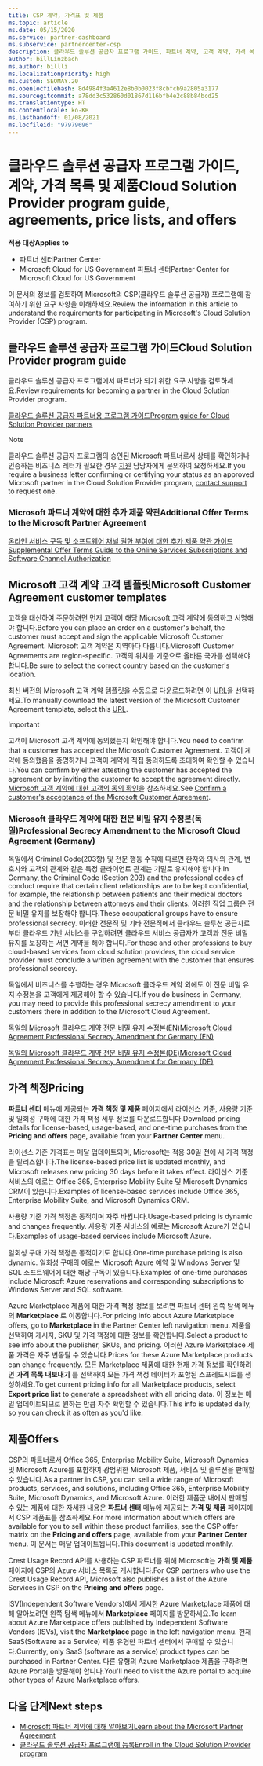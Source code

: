 ```yaml
---
title: CSP 계약, 가격표 및 제품
ms.topic: article
ms.date: 05/15/2020
ms.service: partner-dashboard
ms.subservice: partnercenter-csp
description: 클라우드 솔루션 공급자 프로그램 가이드, 파트너 계약, 고객 계약, 가격 목록 및 제품 링크에 대한 링크를 찾습니다.
author: billLinzbach
ms.author: billli
ms.localizationpriority: high
ms.custom: SEOMAY.20
ms.openlocfilehash: 8d4984f3a4612e8b0b0023f8cbfcb9a2805a3177
ms.sourcegitcommit: a78dd3c532860d01867d116bfb4e2c88b84bcd25
ms.translationtype: HT
ms.contentlocale: ko-KR
ms.lasthandoff: 01/08/2021
ms.locfileid: "97979696"
---
```

# <a name="cloud-solution-provider-program-guide-agreements-price-lists-and-offers"></a><span data-ttu-id="8c78f-103">클라우드 솔루션 공급자 프로그램 가이드, 계약, 가격 목록 및 제품</span><span class="sxs-lookup"><span data-stu-id="8c78f-103">Cloud Solution Provider program guide, agreements, price lists, and offers</span></span>

<span data-ttu-id="8c78f-104">**적용 대상**</span><span class="sxs-lookup"><span data-stu-id="8c78f-104">**Applies to**</span></span>

- <span data-ttu-id="8c78f-105">파트너 센터</span><span class="sxs-lookup"><span data-stu-id="8c78f-105">Partner Center</span></span>
- <span data-ttu-id="8c78f-106">Microsoft Cloud for US Government 파트너 센터</span><span class="sxs-lookup"><span data-stu-id="8c78f-106">Partner Center for Microsoft Cloud for US Government</span></span>


<span data-ttu-id="8c78f-107">이 문서의 정보를 검토하여 Microsoft의 CSP(클라우드 솔루션 공급자) 프로그램에 참여하기 위한 요구 사항을 이해하세요.</span><span class="sxs-lookup"><span data-stu-id="8c78f-107">Review the information in this article to understand the requirements for participating in Microsoft's Cloud Solution Provider (CSP) program.</span></span>

## <a name="cloud-solution-provider-program-guide"></a><span data-ttu-id="8c78f-108">클라우드 솔루션 공급자 프로그램 가이드</span><span class="sxs-lookup"><span data-stu-id="8c78f-108">Cloud Solution Provider program guide</span></span>

<span data-ttu-id="8c78f-109">클라우드 솔루션 공급자 프로그램에서 파트너가 되기 위한 요구 사항을 검토하세요.</span><span class="sxs-lookup"><span data-stu-id="8c78f-109">Review requirements for becoming a partner in the Cloud Solution Provider program.</span></span>

[<span data-ttu-id="8c78f-110">클라우드 솔루션 공급자 파트너용 프로그램 가이드</span><span class="sxs-lookup"><span data-stu-id="8c78f-110">Program guide for Cloud Solution Provider partners</span></span>](https://go.microsoft.com/fwlink/p/?LinkId=617100)

>[!Note]
><span data-ttu-id="8c78f-111">클라우드 솔루션 공급자 프로그램의 승인된 Microsoft 파트너로서 상태를 확인하거나 인증하는 비즈니스 레터가 필요한 경우 [지원](https://partner.microsoft.com/pcv/servicerequests/create) 담당자에게 문의하여 요청하세요.</span><span class="sxs-lookup"><span data-stu-id="8c78f-111">If you require a business letter confirming or certifying your status as an approved Microsoft partner in the Cloud Solution Provider program, [contact support](https://partner.microsoft.com/pcv/servicerequests/create) to request one.</span></span>

### <a name="additional-offer-terms-to-the-microsoft-partner-agreement"></a><span data-ttu-id="8c78f-112">Microsoft 파트너 계약에 대한 추가 제품 약관</span><span class="sxs-lookup"><span data-stu-id="8c78f-112">Additional Offer Terms to the Microsoft Partner Agreement</span></span>

[<span data-ttu-id="8c78f-113">온라인 서비스 구독 및 소프트웨어 채널 권한 부여에 대한 추가 제품 약관 가이드</span><span class="sxs-lookup"><span data-stu-id="8c78f-113">Supplemental Offer Terms Guide to the Online Services Subscriptions and Software Channel Authorization</span></span>](https://query.prod.cms.rt.microsoft.com/cms/api/am/binary/RE3NOo7)

## <a name="microsoft-customer-agreement-customer-templates"></a><span data-ttu-id="8c78f-114">Microsoft 고객 계약 고객 템플릿</span><span class="sxs-lookup"><span data-stu-id="8c78f-114">Microsoft Customer Agreement customer templates</span></span>

<span data-ttu-id="8c78f-115">고객을 대신하여 주문하려면 먼저 고객이 해당 Microsoft 고객 계약에 동의하고 서명해야 합니다.</span><span class="sxs-lookup"><span data-stu-id="8c78f-115">Before you can place an order on a customer's behalf, the customer must accept and sign the applicable Microsoft Customer Agreement.</span></span> <span data-ttu-id="8c78f-116">Microsoft 고객 계약은 지역마다 다릅니다.</span><span class="sxs-lookup"><span data-stu-id="8c78f-116">Microsoft Customer Agreements are region-specific.</span></span> <span data-ttu-id="8c78f-117">고객의 위치를 기준으로 올바른 국가를 선택해야 합니다.</span><span class="sxs-lookup"><span data-stu-id="8c78f-117">Be sure to select the correct country based on the customer's location.</span></span>

<span data-ttu-id="8c78f-118">최신 버전의 Microsoft 고객 계약 템플릿을 수동으로 다운로드하려면 이 [URL](https://aka.ms/customeragreement)을 선택하세요.</span><span class="sxs-lookup"><span data-stu-id="8c78f-118">To manually download the latest version of the Microsoft Customer Agreement template, select this [URL](https://aka.ms/customeragreement).</span></span>

>[!IMPORTANT]
><span data-ttu-id="8c78f-119">고객이 Microsoft 고객 계약에 동의했는지 확인해야 합니다.</span><span class="sxs-lookup"><span data-stu-id="8c78f-119">You need to confirm that a customer has accepted the Microsoft Customer Agreement.</span></span> <span data-ttu-id="8c78f-120">고객이 계약에 동의했음을 증명하거나 고객이 계약에 직접 동의하도록 초대하여 확인할 수 있습니다.</span><span class="sxs-lookup"><span data-stu-id="8c78f-120">You can confirm by either attesting the customer has accepted the agreement or by inviting the customer to accept the agreement directly.</span></span> <span data-ttu-id="8c78f-121">[Microsoft 고객 계약에 대한 고객의 동의 확인](confirm-customer-agreement.md)을 참조하세요.</span><span class="sxs-lookup"><span data-stu-id="8c78f-121">See [Confirm a customer's acceptance of the Microsoft Customer Agreement](confirm-customer-agreement.md).</span></span>

### <a name="professional-secrecy-amendment-to-the-microsoft-cloud-agreement-germany"></a><span data-ttu-id="8c78f-122">Microsoft 클라우드 계약에 대한 전문 비밀 유지 수정본(독일)</span><span class="sxs-lookup"><span data-stu-id="8c78f-122">Professional Secrecy Amendment to the Microsoft Cloud Agreement (Germany)</span></span>

<span data-ttu-id="8c78f-123">독일에서 Criminal Code(203항) 및 전문 행동 수칙에 따르면 환자와 의사의 관계, 변호사와 고객의 관계와 같은 특정 클라이언트 관계는 기밀로 유지해야 합니다.</span><span class="sxs-lookup"><span data-stu-id="8c78f-123">In Germany, the Criminal Code (Section 203) and the professional codes of conduct require that certain client relationships are to be kept confidential, for example, the relationship between patients and their medical doctors and the relationship between attorneys and their clients.</span></span> <span data-ttu-id="8c78f-124">이러한 직업 그룹은 전문 비밀 유지를 보장해야 합니다.</span><span class="sxs-lookup"><span data-stu-id="8c78f-124">These occupational groups have to ensure professional secrecy.</span></span> <span data-ttu-id="8c78f-125">이러한 전문직 및 기타 전문직에서 클라우드 솔루션 공급자로부터 클라우드 기반 서비스를 구입하려면 클라우드 서비스 공급자가 고객과 전문 비밀 유지를 보장하는 서면 계약을 해야 합니다.</span><span class="sxs-lookup"><span data-stu-id="8c78f-125">For these and other professions to buy cloud-based services from cloud solution providers, the cloud service provider must conclude a written agreement with the customer that ensures professional secrecy.</span></span>

<span data-ttu-id="8c78f-126">독일에서 비즈니스를 수행하는 경우 Microsoft 클라우드 계약 외에도 이 전문 비밀 유지 수정본을 고객에게 제공해야 할 수 있습니다.</span><span class="sxs-lookup"><span data-stu-id="8c78f-126">If you do business in Germany, you may need to provide this professional secrecy amendment to your customers there in addition to the Microsoft Cloud Agreement.</span></span>

[<span data-ttu-id="8c78f-127">독일의 Microsoft 클라우드 계약 전문 비밀 유지 수정본(EN)</span><span class="sxs-lookup"><span data-stu-id="8c78f-127">Microsoft Cloud Agreement Professional Secrecy Amendment for Germany (EN)</span></span>](https://go.microsoft.com/fwlink/?linkid=2030827&clcid=0x409)

[<span data-ttu-id="8c78f-128">독일의 Microsoft 클라우드 계약 전문 비밀 유지 수정본(DE)</span><span class="sxs-lookup"><span data-stu-id="8c78f-128">Microsoft Cloud Agreement Professional Secrecy Amendment for Germany (DE)</span></span>](https://go.microsoft.com/fwlink/?linkid=2030827&clcid=0x407)

## <a name="pricing"></a><span data-ttu-id="8c78f-129">가격 책정</span><span class="sxs-lookup"><span data-stu-id="8c78f-129">Pricing</span></span>

<span data-ttu-id="8c78f-130">**파트너 센터** 메뉴에 제공되는 **가격 책정 및 제품** 페이지에서 라이선스 기준, 사용량 기준 및 일회성 구매에 대한 가격 책정 세부 정보를 다운로드합니다.</span><span class="sxs-lookup"><span data-stu-id="8c78f-130">Download pricing details for license-based, usage-based, and one-time purchases from the **Pricing and offers** page, available from your **Partner Center** menu.</span></span>

<span data-ttu-id="8c78f-131">라이선스 기준 가격표는 매달 업데이트되며, Microsoft는 적용 30일 전에 새 가격 책정을 릴리스합니다.</span><span class="sxs-lookup"><span data-stu-id="8c78f-131">The license-based price list is updated monthly, and Microsoft releases new pricing 30 days before it takes effect.</span></span> <span data-ttu-id="8c78f-132">라이선스 기준 서비스의 예로는 Office 365, Enterprise Mobility Suite 및 Microsoft Dynamics CRM이 있습니다.</span><span class="sxs-lookup"><span data-stu-id="8c78f-132">Examples of license-based services include Office 365, Enterprise Mobility Suite, and Microsoft Dynamics CRM.</span></span> 

<span data-ttu-id="8c78f-133">사용량 기준 가격 책정은 동적이며 자주 바뀝니다.</span><span class="sxs-lookup"><span data-stu-id="8c78f-133">Usage-based pricing is dynamic and changes frequently.</span></span> <span data-ttu-id="8c78f-134">사용량 기준 서비스의 예로는 Microsoft Azure가 있습니다.</span><span class="sxs-lookup"><span data-stu-id="8c78f-134">Examples of usage-based services include Microsoft Azure.</span></span>

<span data-ttu-id="8c78f-135">일회성 구매 가격 책정은 동적이기도 합니다.</span><span class="sxs-lookup"><span data-stu-id="8c78f-135">One-time purchase pricing is also dynamic.</span></span> <span data-ttu-id="8c78f-136">일회성 구매의 예로는 Microsoft Azure 예약 및 Windows Server 및 SQL 소프트웨어에 대한 해당 구독이 있습니다.</span><span class="sxs-lookup"><span data-stu-id="8c78f-136">Examples of one-time purchases include Microsoft Azure reservations and corresponding subscriptions to Windows Server and SQL software.</span></span>

<span data-ttu-id="8c78f-137">Azure Marketplace 제품에 대한 가격 책정 정보를 보려면 파트너 센터 왼쪽 탐색 메뉴의 **Marketplace** 로 이동합니다.</span><span class="sxs-lookup"><span data-stu-id="8c78f-137">For pricing info about Azure Marketplace offers, go to **Marketplace** in the Partner Center left navigation menu.</span></span> <span data-ttu-id="8c78f-138">제품을 선택하여 게시자, SKU 및 가격 책정에 대한 정보를 확인합니다.</span><span class="sxs-lookup"><span data-stu-id="8c78f-138">Select a product to see info about the publisher, SKUs, and pricing.</span></span> <span data-ttu-id="8c78f-139">이러한 Azure Marketplace 제품 가격은 자주 변동될 수 있습니다.</span><span class="sxs-lookup"><span data-stu-id="8c78f-139">Prices for these Azure Marketplace products can change frequently.</span></span> <span data-ttu-id="8c78f-140">모든 Marketplace 제품에 대한 현재 가격 정보를 확인하려면 **가격 목록 내보내기** 를 선택하여 모든 가격 책정 데이터가 포함된 스프레드시트를 생성하세요.</span><span class="sxs-lookup"><span data-stu-id="8c78f-140">To get current pricing info for all Marketplace products, select **Export price list** to generate a spreadsheet with all pricing data.</span></span> <span data-ttu-id="8c78f-141">이 정보는 매일 업데이트되므로 원하는 만큼 자주 확인할 수 있습니다.</span><span class="sxs-lookup"><span data-stu-id="8c78f-141">This info is updated daily, so you can check it as often as you'd like.</span></span>

## <a name="offers"></a><span data-ttu-id="8c78f-142">제품</span><span class="sxs-lookup"><span data-stu-id="8c78f-142">Offers</span></span>

<span data-ttu-id="8c78f-143">CSP의 파트너로서 Office 365, Enterprise Mobility Suite, Microsoft Dynamics 및 Microsoft Azure를 포함하여 광범위한 Microsoft 제품, 서비스 및 솔루션을 판매할 수 있습니다.</span><span class="sxs-lookup"><span data-stu-id="8c78f-143">As a partner in CSP, you can sell a wide range of Microsoft products, services, and solutions, including Office 365, Enterprise Mobility Suite, Microsoft Dynamics, and Microsoft Azure.</span></span> <span data-ttu-id="8c78f-144">이러한 제품군 내에서 판매할 수 있는 제품에 대한 자세한 내용은 **파트너 센터** 메뉴에 제공되는 **가격 및 제품** 페이지에서 CSP 제품표를 참조하세요.</span><span class="sxs-lookup"><span data-stu-id="8c78f-144">For more information about which offers are available for you to sell within these product families, see the CSP offer matrix on the **Pricing and offers** page, available from your **Partner Center** menu.</span></span> <span data-ttu-id="8c78f-145">이 문서는 매달 업데이트됩니다.</span><span class="sxs-lookup"><span data-stu-id="8c78f-145">This document is updated monthly.</span></span>

<span data-ttu-id="8c78f-146">Crest Usage Record API를 사용하는 CSP 파트너를 위해 Microsoft는 **가격 및 제품** 페이지에 CSP의 Azure 서비스 목록도 게시합니다.</span><span class="sxs-lookup"><span data-stu-id="8c78f-146">For CSP partners who use the Crest Usage Record API, Microsoft also publishes a list of the Azure Services in CSP on the **Pricing and offers** page.</span></span>

<span data-ttu-id="8c78f-147">ISV(Independent Software Vendors)에서 게시한 Azure Marketplace 제품에 대해 알아보려면 왼쪽 탐색 메뉴에서 **Marketplace** 페이지를 방문하세요.</span><span class="sxs-lookup"><span data-stu-id="8c78f-147">To learn about Azure Marketplace offers published by Independent Software Vendors  (ISVs), visit the **Marketplace** page in the left navigation menu.</span></span> <span data-ttu-id="8c78f-148">현재 SaaS(Software as a Service) 제품 유형만 파트너 센터에서 구매할 수 있습니다.</span><span class="sxs-lookup"><span data-stu-id="8c78f-148">Currently, only SaaS (software as a service) product types can be purchased in Partner Center.</span></span> <span data-ttu-id="8c78f-149">다른 유형의 Azure Marketplace 제품을 구하려면 Azure Portal을 방문해야 합니다.</span><span class="sxs-lookup"><span data-stu-id="8c78f-149">You'll need to visit the Azure portal to acquire other types of Azure Marketplace offers.</span></span>

## <a name="next-steps"></a><span data-ttu-id="8c78f-150">다음 단계</span><span class="sxs-lookup"><span data-stu-id="8c78f-150">Next steps</span></span>

- [<span data-ttu-id="8c78f-151">Microsoft 파트너 계약에 대해 알아보기</span><span class="sxs-lookup"><span data-stu-id="8c78f-151">Learn about the Microsoft Partner Agreement</span></span>](microsoft-partner-agreement.md)
- [<span data-ttu-id="8c78f-152">클라우드 솔루션 공급자 프로그램에 등록</span><span class="sxs-lookup"><span data-stu-id="8c78f-152">Enroll in the Cloud Solution Provider program</span></span>](enrolling-in-the-csp-program.md)
